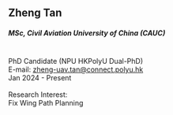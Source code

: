 ## Zheng Tan
##### MSc, Civil Aviation University of China (CAUC)

<div align="justify">
<br/>PhD Candidate (NPU HKPolyU Dual-PhD)
<br/>E-mail: <a href="mailto:zheng-uav.tan@connect.polyu.hk">zheng-uav.tan@connect.polyu.hk</a>
<br/>
Jan 2024 - Present
<br/><br/>
Research Interest: <br/>
Fix Wing Path Planning
</div>
